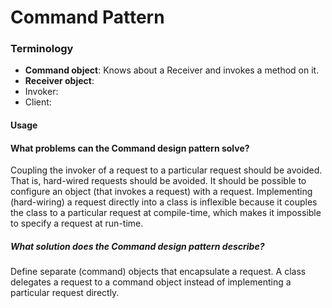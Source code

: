 # Command Pattern

### Terminology
* **Command object**: Knows about a Receiver and invokes a method on it.  
* **Receiver object**:  
* Invoker: 
* Client:

#### Usage

#### What problems can the Command design pattern solve?
Coupling the invoker of a request to a particular request should be avoided. That is, hard-wired requests should be avoided.
It should be possible to configure an object (that invokes a request) with a request.
Implementing (hard-wiring) a request directly into a class is inflexible because it couples the class to a particular request at compile-time, which makes it impossible to specify a request at run-time.

##### What solution does the Command design pattern describe?
Define separate (command) objects that encapsulate a request.
A class delegates a request to a command object instead of implementing a particular request directly.
